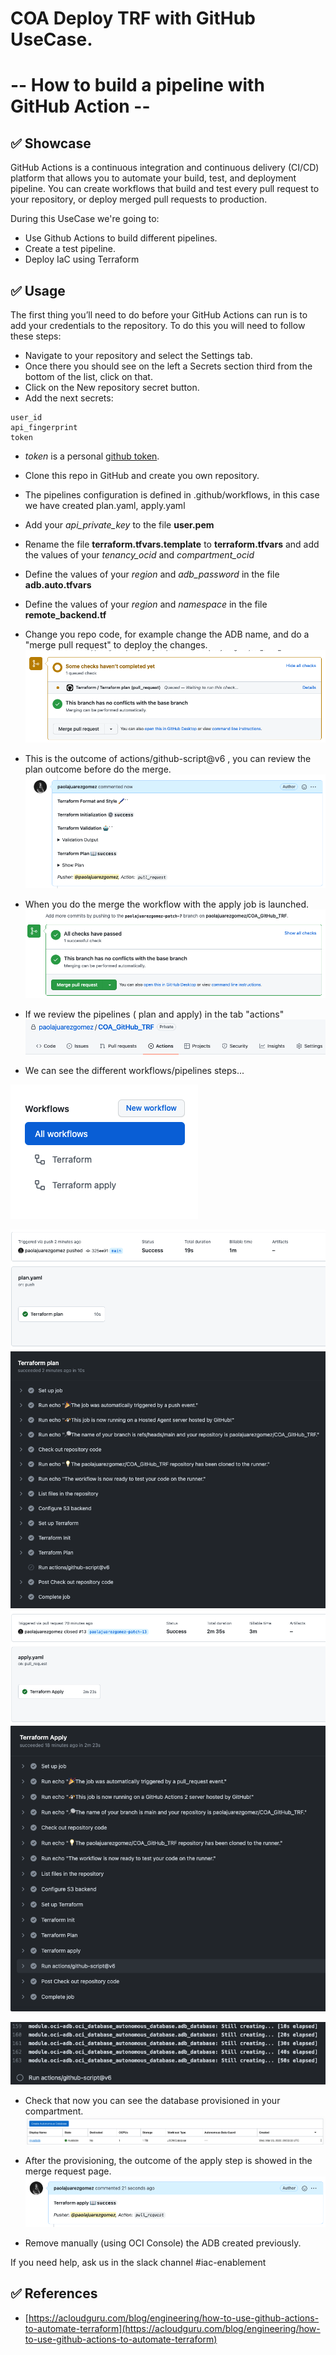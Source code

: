 # COA Deploy TRF with GitHub UseCase. 
# -- How to build a pipeline with GitHub Action  --

## ✅ Showcase

GitHub Actions is a continuous integration and continuous delivery (CI/CD) platform that allows you to automate your build, test, and deployment pipeline. You can create workflows that build and test every pull request to your repository, or deploy merged pull requests to production.

During this UseCase we're going to:

* Use Github Actions to build different pipelines.
* Create a test pipeline.
* Deploy IaC using Terraform

## ✅ Usage

The first thing you’ll need to do before your GitHub Actions can run is to add your credentials to the repository. To do this you will need to follow these steps:

* Navigate to your repository and select the Settings tab.
* Once there you should see on the left a Secrets section third from the bottom of the list, click on that.
* Click on the New repository secret button.
* Add the next secrets:

````
user_id
api_fingerprint
token
````
* *token* is a personal [github token](https://docs.github.com/en/authentication/keeping-your-account-and-data-secure/creating-a-personal-access-token).

* Clone this repo in GitHub and create you own repository.
* The pipelines configuration is defined in .github/workflows, in this case we have created plan.yaml,  apply.yaml
* Add your *api_private_key* to the file **user.pem**
* Rename the file **terraform.tfvars.template** to **terraform.tfvars** and add the values of your *tenancy_ocid* and *compartment_ocid*
* Define the values of your *region* and *adb_password* in the file **adb.auto.tfvars**
* Define the values of your *region* and *namespace* in the file **remote_backend.tf**

* Change you repo code, for example change the ADB name, and do a "merge pull request" to deploy the changes.
![mergepullrequest](images/pipeline1.png)

* This is the outcome of actions/github-script@v6 , you can review the plan outcome before do the merge.
![output](images/OutcomePlan.png)

* When you do the merge the workflow with the apply job is launched.
![meergeends](images/meergeends.png)

* If we review the pipelines ( plan and apply) in the tab "actions" 
![tabactions](images/tabactions.png)

* We can see the different workflows/pipelines steps...

![workflow](images/workflow.png)

![plan](images/Plan.png)
![plan1](images/Plan1.png)
![apply](images/Apply.png)
![apply1](images/Apply1.png)

![Provisioning](images/Provisioning.png)

* Check that now you can see the database provisioned in your compartment.
![console](images/console.png)

* After the provisioning, the outcome of the apply step is showed in the merge request page.
![console](images/OutcomeApply.png)

* Remove manually (using OCI Console) the ADB created previously.

If you need help, ask us in the slack channel #iac-enablement

## ✅ References
* [https://acloudguru.com/blog/engineering/how-to-use-github-actions-to-automate-terraform](https://acloudguru.com/blog/engineering/how-to-use-github-actions-to-automate-terraform)
